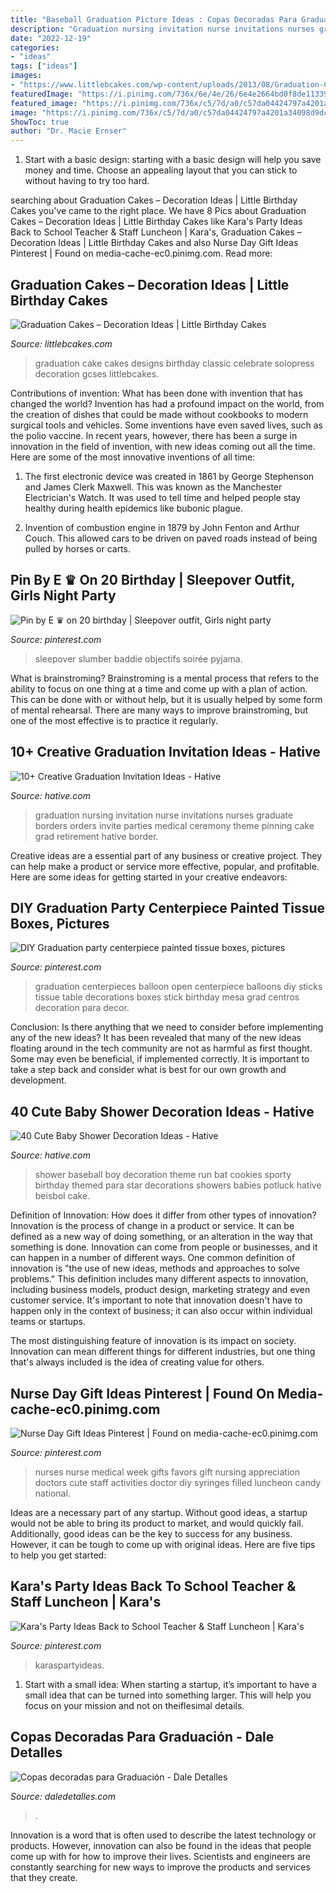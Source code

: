 ```yaml
---
title: "Baseball Graduation Picture Ideas : Copas Decoradas Para Graduación"
description: "Graduation nursing invitation nurse invitations nurses graduate borders orders invite parties medical ceremony theme pinning cake grad retirement hative border"
date: "2022-12-19"
categories:
- "ideas"
tags: ["ideas"]
images:
- "https://www.littlebcakes.com/wp-content/uploads/2013/08/Graduation-Cake-Pics.jpg"
featuredImage: "https://i.pinimg.com/736x/6e/4e/26/6e4e2664bd0f8de11339fea44e6ff6ef.jpg"
featured_image: "https://i.pinimg.com/736x/c5/7d/a0/c57da04424797a4201a34098d9dc2952.jpg"
image: "https://i.pinimg.com/736x/c5/7d/a0/c57da04424797a4201a34098d9dc2952.jpg"
ShowToc: true
author: "Dr. Macie Ernser"
---
```



1. Start with a basic design: starting with a basic design will help you save money and time. Choose an appealing layout that you can stick to without having to try too hard.

	

		
searching about Graduation Cakes – Decoration Ideas | Little Birthday Cakes you've came to the right place. We have 8 Pics about Graduation Cakes – Decoration Ideas | Little Birthday Cakes like Kara&#039;s Party Ideas Back to School Teacher &amp; Staff Luncheon | Kara&#039;s, Graduation Cakes – Decoration Ideas | Little Birthday Cakes and also Nurse Day Gift Ideas Pinterest | Found on media-cache-ec0.pinimg.com. Read more:
		
    
## Graduation Cakes – Decoration Ideas | Little Birthday Cakes

<img loading=lazy src="https://www.littlebcakes.com/wp-content/uploads/2013/08/Graduation-Cake-Pics.jpg" onerror="this.onerror=null;this.src='https://tse3.mm.bing.net/th?id=OIP.FzF5xyvvONHBAF88429-cgHaJ4&amp;pid=15.1';" alt="Graduation Cakes – Decoration Ideas | Little Birthday Cakes">

_Source: littlebcakes.com_

>graduation cake cakes designs birthday classic celebrate solopress decoration gcses littlebcakes. 

	

Contributions of invention: What has been done with invention that has changed the world?
Invention has had a profound impact on the world, from the creation of dishes that could be made without cookbooks to modern surgical tools and vehicles. Some inventions have even saved lives, such as the polio vaccine. In recent years, however, there has been a surge in innovation in the field of invention, with new ideas coming out all the time. Here are some of the most innovative inventions of all time:
1) The first electronic device was created in 1861 by George Stephenson and James Clerk Maxwell. This was known as the Manchester Electrician's Watch. It was used to tell time and helped people stay healthy during health epidemics like bubonic plague.

2) Invention of combustion engine in 1879 by John Fenton and Arthur Couch. This allowed cars to be driven on paved roads instead of being pulled by horses or carts.

    
## Pin By E ♛ On 20 Birthday | Sleepover Outfit, Girls Night Party

<img loading=lazy src="https://i.pinimg.com/736x/6e/4e/26/6e4e2664bd0f8de11339fea44e6ff6ef.jpg" onerror="this.onerror=null;this.src='https://tse3.mm.bing.net/th?id=OIP.2WcLLm8o0G5yBH02g5cmKwHaL0&amp;pid=15.1';" alt="Pin by E ♛ on 20 birthday | Sleepover outfit, Girls night party">

_Source: pinterest.com_

>sleepover slumber baddie objectifs soirée pyjama. 

	

What is brainstroming? Brainstroming is a mental process that refers to the ability to focus on one thing at a time and come up with a plan of action. This can be done with or without help, but it is usually helped by some form of mental rehearsal. There are many ways to improve brainstroming, but one of the most effective is to practice it regularly.

    
## 10+ Creative Graduation Invitation Ideas - Hative

<img loading=lazy src="https://hative.com/wp-content/uploads/2014/05/graduation-invitation/14-nurse-graduation-invitation.jpg" onerror="this.onerror=null;this.src='https://tse4.mm.bing.net/th?id=OIP.o0ziBf12Wvqhwzfgsc7lYgHaJ_&amp;pid=15.1';" alt="10+ Creative Graduation Invitation Ideas - Hative">

_Source: hative.com_

>graduation nursing invitation nurse invitations nurses graduate borders orders invite parties medical ceremony theme pinning cake grad retirement hative border. 

	

Creative ideas are a essential part of any business or creative project. They can help make a product or service more effective, popular, and profitable. Here are some ideas for getting started in your creative endeavors:

    
## DIY Graduation Party Centerpiece Painted Tissue Boxes, Pictures

<img loading=lazy src="https://i.pinimg.com/736x/16/5e/fa/165efa55c387df4108f76e9e446514af--graduation-party-centerpieces-graduation-balloons.jpg" onerror="this.onerror=null;this.src='https://tse3.mm.bing.net/th?id=OIP.tlyRCN22OQtMlwNCb8PNeAHaJ4&amp;pid=15.1';" alt="DIY Graduation party centerpiece painted tissue boxes, pictures">

_Source: pinterest.com_

>graduation centerpieces balloon open centerpiece balloons diy sticks tissue table decorations boxes stick birthday mesa grad centros decoration para decor. 

	

Conclusion: Is there anything that we need to consider before implementing any of the new ideas?
It has been revealed that many of the new ideas floating around in the tech community are not as harmful as first thought. Some may even be beneficial, if implemented correctly. It is important to take a step back and consider what is best for our own growth and development.

    
## 40 Cute Baby Shower Decoration Ideas - Hative

<img loading=lazy src="https://hative.com/wp-content/uploads/2014/02/baby-shower-ideas/baseball-baby-shower-for-boy-22.jpg" onerror="this.onerror=null;this.src='https://tse3.mm.bing.net/th?id=OIP.mu3_KkbzPafzVcLmBZ5qcAHaKE&amp;pid=15.1';" alt="40 Cute Baby Shower Decoration Ideas - Hative">

_Source: hative.com_

>shower baseball boy decoration theme run bat cookies sporty birthday themed para star decorations showers babies potluck hative beisbol cake. 

	

Definition of Innovation: How does it differ from other types of innovation?
Innovation is the process of change in a product or service. It can be defined as a new way of doing something, or an alteration in the way that something is done. Innovation can come from people or businesses, and it can happen in a number of different ways. 
One common definition of innovation is "the use of new ideas, methods and approaches to solve problems." This definition includes many different aspects to innovation, including business models, product design, marketing strategy and even customer service. It's important to note that innovation doesn't have to happen only in the context of business; it can also occur within individual teams or startups. 

The most distinguishing feature of innovation is its impact on society. Innovation can mean different things for different industries, but one thing that's always included is the idea of creating value for others.

    
## Nurse Day Gift Ideas Pinterest | Found On Media-cache-ec0.pinimg.com

<img loading=lazy src="https://i.pinimg.com/736x/a3/0c/be/a30cbe9b42c8dfb904d8403ea7b7462a--nurse-gifts-nursing-day-gifts.jpg" onerror="this.onerror=null;this.src='https://tse3.mm.bing.net/th?id=OIP.0qiEZF2ig7tZeaesoLI8sgHaJ3&amp;pid=15.1';" alt="Nurse Day Gift Ideas Pinterest | Found on media-cache-ec0.pinimg.com">

_Source: pinterest.com_

>nurses nurse medical week gifts favors gift nursing appreciation doctors cute staff activities doctor diy syringes filled luncheon candy national. 

	

Ideas are a necessary part of any startup. Without good ideas, a startup would not be able to bring its product to market, and would quickly fail. Additionally, good ideas can be the key to success for any business. However, it can be tough to come up with original ideas. Here are five tips to help you get started: 

    
## Kara&#039;s Party Ideas Back To School Teacher &amp; Staff Luncheon | Kara&#039;s

<img loading=lazy src="https://i.pinimg.com/736x/c5/7d/a0/c57da04424797a4201a34098d9dc2952.jpg" onerror="this.onerror=null;this.src='https://tse3.mm.bing.net/th?id=OIP.ORihYdN0k0Z3wUEEP2MGOAHaJ3&amp;pid=15.1';" alt="Kara&#039;s Party Ideas Back to School Teacher &amp; Staff Luncheon | Kara&#039;s">

_Source: pinterest.com_

>karaspartyideas. 

	

1. Start with a small idea: When starting a startup, it’s important to have a small idea that can be turned into something larger. This will help you focus on your mission and not on theiflesimal details.

    
## Copas Decoradas Para Graduación - Dale Detalles

<img loading=lazy src="https://i1.wp.com/www.daledetalles.com/wp-content/uploads/2016/04/copa-para-graduacion.jpg" onerror="this.onerror=null;this.src='https://tse3.mm.bing.net/th?id=OIP.CZR3Y778h1apvrGlqONE-gHaLH&amp;pid=15.1';" alt="Copas decoradas para Graduación - Dale Detalles">

_Source: daledetalles.com_

>. 

	

Innovation is a word that is often used to describe the latest technology or products. However, innovation can also be found in the ideas that people come up with for how to improve their lives. Scientists and engineers are constantly searching for new ways to improve the products and services that they create.

